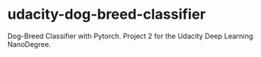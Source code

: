 # udacity-dog-breed-classifier
Dog-Breed Classifier with Pytorch. Project 2 for the Udacity Deep Learning NanoDegree.
